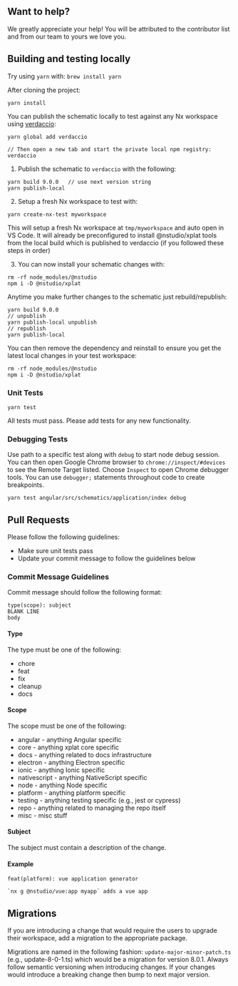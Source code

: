 ## Want to help?

We greatly appreciate your help! You will be attributed to the contributor list and from our team to yours we love you.

## Building and testing locally

Try using `yarn` with: `brew install yarn`

After cloning the project:

```
yarn install
```

You can publish the schematic locally to test against any Nx workspace using [verdaccio](https://www.npmjs.com/package/verdaccio):

```
yarn global add verdaccio

// Then open a new tab and start the private local npm registry:
verdaccio
```

1. Publish the schematic to `verdaccio` with the following:

```
yarn build 9.0.0   // use next version string
yarn publish-local
```

2. Setup a fresh Nx workspace to test with:

```
yarn create-nx-test myworkspace
```

This will setup a fresh Nx workspace at `tmp/myworkspace` and auto open in VS Code. It will already be preconfigured to install @nstudio/xplat tools from the local build which is published to verdaccio (if you followed these steps in order)

3. You can now install your schematic changes with:

```
rm -rf node_modules/@nstudio
npm i -D @nstudio/xplat
```

Anytime you make further changes to the schematic just rebuild/republish:

```
yarn build 9.0.0
// unpublish
yarn publish-local unpublish
// republish
yarn publish-local
```

You can then remove the dependency and reinstall to ensure you get the latest local changes in your test workspace:

```
rm -rf node_modules/@nstudio
npm i -D @nstudio/xplat
```

### Unit Tests

```
yarn test
```

All tests must pass. Please add tests for any new functionality.

### Debugging Tests

Use path to a specific test along with `debug` to start node debug session.
You can then open Google Chrome browser to `chrome://inspect/#devices` to see the Remote Target listed. Choose `Inspect` to open Chrome debugger tools. You can use `debugger;` statements throughout code to create breakpoints.

```
yarn test angular/src/schematics/application/index debug
```

## Pull Requests

Please follow the following guidelines:

- Make sure unit tests pass
- Update your commit message to follow the guidelines below

### Commit Message Guidelines

Commit message should follow the following format:

```
type(scope): subject
BLANK LINE
body
```

#### Type

The type must be one of the following:

- chore
- feat
- fix
- cleanup
- docs

#### Scope

The scope must be one of the following:

- angular - anything Angular specific
- core - anything xplat core specific
- docs - anything related to docs infrastructure
- electron - anything Electron specific
- ionic - anything Ionic specific
- nativescript - anything NativeScript specific
- node - anything Node specific
- platform - anything platform specific
- testing - anything testing specific (e.g., jest or cypress)
- repo - anything related to managing the repo itself
- misc - misc stuff

#### Subject

The subject must contain a description of the change.

#### Example

```
feat(platform): vue application generator

`nx g @nstudio/vue:app myapp` adds a vue app
```

## Migrations

If you are introducing a change that would require the users to upgrade their workspace, add a migration to the appropriate package.

Migrations are named in the following fashion: `update-major-minor-patch.ts` (e.g., update-8-0-1.ts) which would be a migration for version 8.0.1. Always follow semantic versioning when introducing changes. If your changes would introduce a breaking change then bump to next major version.
